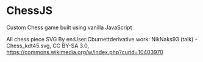 # ChessJS
Custom Chess game built using vanilla JavaScript

All chess piece SVG By en:User:Cburnettderivative work: NikNaks93 (talk) - Chess_kdt45.svg, CC BY-SA 3.0, https://commons.wikimedia.org/w/index.php?curid=10403970